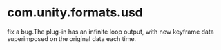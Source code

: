 # com.unity.formats.usd
fix a bug.The plug-in has an infinite loop output, with new keyframe data superimposed on the original data each time.
